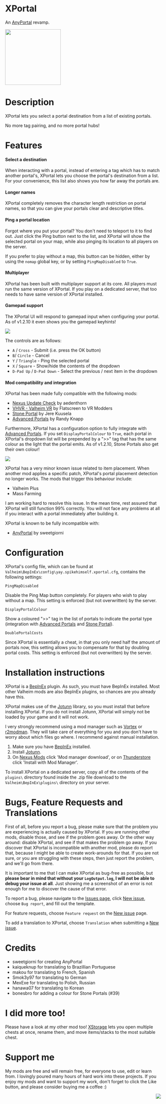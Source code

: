 # XPortal

An [AnyPortal](https://valheim.thunderstore.io/package/sweetgiorni/AnyPortal/) revamp.

<img src="https://raw.githubusercontent.com/SpikeHimself/XPortal/main/images/controller.gif" height="180" />


# Description

XPortal lets you select a portal destination from a list of existing portals. 

No more tag pairing, and no more portal hubs!


# Features

#### Select a destination

When interacting with a portal, instead of entering a tag which has to match another portal's, XPortal lets you choose the portal's destination from a list.
For your convenience, this list also shows you how far away the portals are.

#### Longer names

XPortal completely removes the character length restriction on portal names, so that you can give your portals clear and descriptive titles.

#### Ping a portal location

Forgot where you put your portal? You don't need to teleport to it to find out. Just click the Ping button next to the list, and XPortal will show the selected portal on your map, while also pinging its location to all players on the server.

If you prefer to play without a map, this button can be hidden, either by using the `nomap` global key, or by setting `PingMapDisabled` to `True`.

#### Multiplayer

XPortal has been built with multiplayer support at its core. All players must run the same version of XPortal. If you play on a dedicated server, that too needs to have same version of XPortal installed.

#### Gamepad support

The XPortal UI will respond to gamepad input when configuring your portal. As of v1.2.10 it even shows you the gamepad keyhints!

<img src="https://raw.githubusercontent.com/SpikeHimself/XPortal/main/images/ui-keyhints-small.png" />

The controls are as follows:

* `A` / `Cross` - Submit (i.e. press the OK button)
* `B`/ `Circle` - Cancel
* `Y` / `Triangle` - Ping the selected portal
* `X` / `Square` - Show/hide the contents of the dropdown
* `D-Pad Up` / `D-Pad Down` - Select the previous / next item in the dropdown


#### Mod compatibility and integration

XPortal has been made fully compatible with the following mods:

* [Nexus Update Check](https://valheim.thunderstore.io/package/nexusreupload/aedenthorn_Nexus_Update_Check/) by aedenthorn
* [VHVR - Valheim VR](https://valheim.thunderstore.io/package/Maynard/VHVR/) by Flatscreen to VR Modders
* [Stone Portal](https://valheim.thunderstore.io/package/JereKuusela/Stone_Portal/) by Jere Kuusela
* [Advanced Portals](https://valheim.thunderstore.io/package/RandyKnapp/AdvancedPortals/) by Randy Knapp

Furthermore, XPortal has a configuration option to fully integrate with [Advanced Portals](https://valheim.thunderstore.io/package/RandyKnapp/AdvancedPortals/). If you set `DisplayPortalColour` to `True`, each portal in XPortal's dropdown list will be prepended by a ">>" tag that has the same colour as the light that the portal emits. As of v1.2.10, Stone Portals also get their own colour!

<img src="https://raw.githubusercontent.com/SpikeHimself/XPortal/main/images/advancedportals-small.png" />

XPortal has a very minor known issue related to item placement. When another mod applies a specific patch, XPortal's portal placement detection no longer works. The mods that trigger this behaviour include:

* Valheim Plus
* Mass Farming


I am working hard to resolve this issue. In the mean time, rest assured that XPortal will still function 99% correctly. You will not face any problems at all if you interact with a portal immediately after building it.

XPortal is known to be fully incompatible with:

* [AnyPortal](https://valheim.thunderstore.io/package/sweetgiorni/AnyPortal/) by sweetgiorni


# Configuration

XPortal's config file, which can be found at `Valheim\BepInEx\config\yay.spikehimself.xportal.cfg`, contains the following settings:

`PingMapDisabled`

Disable the Ping Map button completely. For players who wish to play without a map. This setting is enforced (but not overwritten) by the server.

`DisplayPortalColour`

Show a coloured ">>" tag in the list of portals to indicate the portal type (integration with [Advanced Portals](https://valheim.thunderstore.io/package/RandyKnapp/AdvancedPortals/) and [Stone Portal](https://valheim.thunderstore.io/package/JereKuusela/Stone_Portal/)).

`DoublePortalCosts`

Since XPortal is essentially a cheat, in that you only need half the amount of portals now, this setting allows you to compensate for that by doubling portal costs. This setting is enforced (but not overwritten) by the server.


# Installation instructions

XPortal is a [BepInEx](https://valheim.thunderstore.io/package/denikson/BepInExPack_Valheim/) plugin. As such, you must have BepInEx installed. Most other Valheim mods are also BepInEx plugins, so chances are you already have this.

XPortal makes use of the [Jotunn](https://valheim.thunderstore.io/package/ValheimModding/Jotunn/) library, so you must install that before installing XPortal. If you do not install Jotunn, XPortal will simply not be loaded by your game and it will not work.

I very strongly recommend using a mod manager such as [Vortex](https://www.nexusmods.com/site/mods/1) or [r2modman](https://valheim.thunderstore.io/package/ebkr/r2modman/). They will take care of everything for you and you don't have to worry about which files go where. I recommend against manual installation.
1. Make sure you have [BepInEx](https://valheim.thunderstore.io/package/denikson/BepInExPack_Valheim/) installed.
2. Install [Jotunn](https://valheim.thunderstore.io/package/ValheimModding/Jotunn/).
3. On [Nexus Mods](https://www.nexusmods.com/valheim/mods/2239) click 'Mod manager download', or on [Thunderstore](https://valheim.thunderstore.io/package/SpikeHimself/XPortal/) click 'Install with Mod Manager'.


To install XPortal on a dedicated server, copy all of the contents of the `plugins\` directory found inside the .zip file download to the  `Valheim\BepInEx\plugins\` directory on your server. 


# Bugs, Feature Requests and Translations

First of all, before you report a bug, please make sure that the problem you are experiencing is actually caused by XPortal. If you are running other mods, disable those, and see if the problem goes away. Or the other way around: disable XPortal, and see if that makes the problem go away. If you discover that XPortal is incompatible with another mod, please do report that, because I might be able to create work-arounds for that. If you are not sure, or you are struggling with these steps, then just report the problem, and we'll go from there.

It is important to me that I can make XPortal as bug-free as possible, but **please bear in mind that without your `LogOutput.log`, I will not be able to debug your issue at all**. Just showing me a screenshot of an error is not enough for me to discover the cause of that error.

To report a bug, please navigate to the [Issues page](https://github.com/SpikeHimself/XPortal/issues), click [New issue](https://github.com/SpikeHimself/XPortal/issues/new/choose), choose `Bug report`, and fill out the template.

For feature requests, choose `Feature request` on the [New issue](https://github.com/SpikeHimself/XPortal/issues/new/choose) page.

To add a translation to XPortal, choose `Translation` when submitting a [New issue](https://github.com/SpikeHimself/XPortal/issues/new/choose).


# Credits

* sweetgiorni for creating AnyPortal
* kaiqueknup for translating to Brazillian Portuguese
* makou for translating to French, Spanish
* Smok3y97 for translating to German
* MexExe for translating to Polish, Russian
* hanawa07 for translating to Korean
* bonesbro for adding a colour for Stone Portals (#39)


# I did more too!

Please have a look at my other mod too! [XStorage](https://valheim.thunderstore.io/package/SpikeHimself/XStorage/) lets you open multiple chests at once, rename them, and move items/stacks to the most suitable chest.


# Support me

My mods are free and will remain free, for everyone to use, edit or learn from. I lovingly poured many hours of hard work into these projects. If you enjoy my mods and want to support my work, don't forget to click the Like button, and please consider buying me a coffee :)

[<img src="https://raw.githubusercontent.com/SpikeHimself/resources/main/images/thirdparty/buy-me-a-coffee-small.png" align="right" />](https://www.buymeacoffee.com/SpikeHimself)
